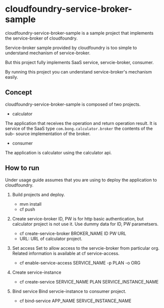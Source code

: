 # cloudfoundry-service-broker-sample
cloudfoundry-service-broker-sample is a sample project that implements the service-broker of cloudfoundry.

Service-broker sample provided by cloudfoundry is too simple to understand mechanism of service-broker.

But this project fully implements SaaS service, servcie-broker, consumer.

By running this project you can understand service-broker's mechanism easily.

## Concept
cloudfoundry-service-broker-sample is composed of two projects.

- calculator

The application that receives the operation and return operation result. It is service of the SaaS type
`com.bong.calculator.broker` the contents of the sub- source implementation of the broker.

- consumer

The application is calculator using the calculator api.

## How to run
Under usage guide assumes that you are using to deploy the application to cloudfoundry.

1. Build projects and deploy.

	- mvn install
	- cf push

2. Create service-broker
ID, PW is for http basic authentication, but calculator project is not use it.
Use dummy data for ID, PW parametsers. 

	- cf create-service-broker BROKER_NAME ID PW URL
	- URL: URL of calculator project.

3. Set access
Set to allow access to the servcie-broker from particular org.
Related information is available at cf service-access.

	- cf enable-service-access SERVICE_NAME -p PLAN -o ORG

4. Create service-instance

	- cf create-service SERVICE_NAME PLAN SERVICE_INSTANCE_NAME

5. Bind service
Bind servcie-instance to consumer project.

	- cf bind-service APP_NAME SERVCE_INSTANCE_NAME